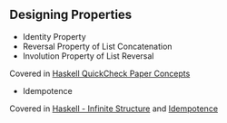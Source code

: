 ## Designing Properties

- Identity Property
- Reversal Property of List Concatenation
- Involution Property of List Reversal

Covered in [Haskell QuickCheck Paper Concepts](./60.md)

- Idempotence

Covered in [Haskell - Infinite Structure](./52.md) and [Idempotence](./93.md)
